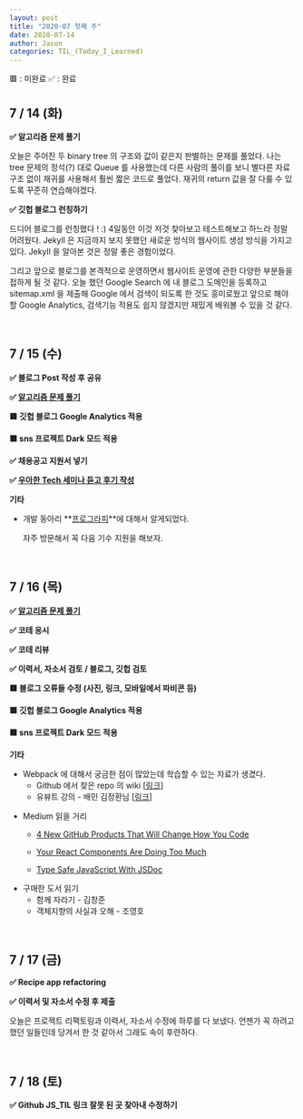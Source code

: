 ```yaml
---
layout: post
title: "2020-07 첫째 주"
date: 2020-07-14
author: Jason
categories: TIL_(Today_I_Learned)
---
```


🟥 : 미완료
✅ : 완료

## 7 / 14 (화)

**✅ 알고리즘 문제 풀기**

오늘은 주어진 두 binary tree 의 구조와 값이 같은지 판별하는 문제를 풀었다. 나는 tree 문제의 정석(?) 대로 Queue 를 사용했는데 다른 사람의 풀이를 보니 별다른 자료구조 없이 재귀를 사용해서 훨씬 짧은 코드로 풀었다. 재귀의 return 값을 잘 다룰 수 있도록 꾸준히 연습해야겠다.

**✅ 깃헙 블로그 런칭하기**

드디어 블로그를 런칭했다 ! :) 4일동안 이것 저것 찾아보고 테스트해보고 하느라 정말 어려웠다. Jekyll 은 지금까지 보지 못했던 새로운 방식의 웹사이트 생성 방식을 가지고 있다. Jekyll 을 알아본 것은 정말 좋은 경험이었다.

그리고 앞으로 블로그를 본격적으로 운영하면서 웹사이트 운영에 관한 다양한 부분들을 접하게 될 것 같다. 오늘 했던 Google Search 에 내 블로그 도메인을 등록하고 sitemap.xml 을 제출해 Google 에서 검색이 되도록 한 것도 흥미로웠고 앞으로 해야할 Google Analytics, 검색기능 적용도 쉽지 않겠지만 재밌게 배워볼 수 있을 것 같다.

<br>

## 7 / 15 (수)

**✅ 블로그 Post 작성 후 공유**

**✅ [알고리즘 문제 풀기](https://seong7.github.io/algorithms/2020/07/15/leetcode-1344.html)**

**🟥 깃헙 블로그 Google Analytics 적용**

**🟥 sns 프로젝트 Dark 모드 적용**

**✅ 채용공고 지원서 넣기**

**✅ [우아한 Tech 세미나 듣고 후기 작성](https://seong7.github.io/etc/2020/07/15/seminar.html)**

**기타**

- 개발 동아리 **[프로그라피](http://prography.org/schedule)**에 대해서 알게되었다.

  자주 방문해서 꼭 다음 기수 지원을 해보자.

<br>

## 7 / 16 (목)

**✅ [알고리즘 문제 풀기](https://seong7.github.io/algorithms/2020/07/16/leetcode-151.html)**

**✅ 코테 응시**

**✅ 코테 리뷰**

**✅ 이력서, 자소서 검토 / 블로그, 깃헙 검토**

**🟥 블로그 오류들 수정 (사진, 링크, 모바일에서 파비콘 등)**

**🟥 깃헙 블로그 Google Analytics 적용**

**🟥 sns 프로젝트 Dark 모드 적용**

**기타**

- Webpack 에 대해서 궁금한 점이 많았는데 학습할 수 있는 자료가 생겼다.
  - Github 에서 찾은 repo 의 wiki [[링크](https://github.com/woowa-techcamp-2020/todo-6/wiki/Webpack-%ED%99%98%EA%B2%BD%EC%84%A4%EC%A0%95)]
  - 유뷰트 강의 - 배민 김정환님 [[링크](https://www.youtube.com/watch?v=rbmUFHZt3sg)]

* Medium 읽을 거리

  - [4 New GitHub Products That Will Change How You Code](https://medium.com/better-programming/4-new-github-products-that-will-change-how-you-code-27933401faa0)

  - [Your React Components Are Doing Too Much](https://medium.com/the-non-traditional-developer/your-react-components-are-doing-too-much-16e65968f419)

  - [Type Safe JavaScript With JSDoc](https://link.medium.com/2IpslIjxS7)

- 구매한 도서 읽기
  - 함께 자라기 - 김창준
  - 객체지향의 사실과 오해 - 조영호

<br>

## 7 / 17 (금)

**✅ Recipe app refactoring**

**✅ 이력서 및 자소서 수정 후 제출**

오늘은 프로젝트 리팩토링과 이력서, 자소서 수정에 하루를 다 보냈다. 언젠가 꼭 하려고 했던 일들인데 당겨서 한 것 같아서 그래도 속이 후련하다.

<br>

## 7 / 18 (토)

**✅ Github JS_TIL 링크 잘못 된 곳 찾아내 수정하기**
